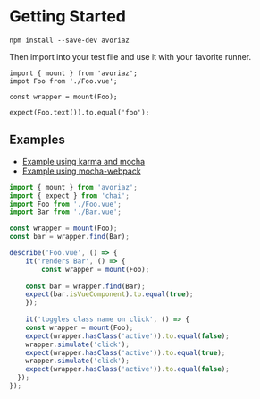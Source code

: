# Getting Started

```
npm install --save-dev avoriaz
```

Then import into your test file and use it with your favorite runner.

```
import { mount } from 'avoriaz';
impot Foo from './Foo.vue';

const wrapper = mount(Foo);

expect(Foo.text()).to.equal('foo');
```

## Examples

- [Example using karma and mocha](https://github.com/eddyerburgh/avoriaz-karma-mocha-example)
- [Example using mocha-webpack](https://github.com/eddyerburgh/avoriaz-mocha-example)


```js
import { mount } from 'avoriaz';
import { expect } from 'chai';
import Foo from './Foo.vue';
import Bar from './Bar.vue';

const wrapper = mount(Foo);
const bar = wrapper.find(Bar);

describe('Foo.vue', () => {
	it('renders Bar', () => {
		const wrapper = mount(Foo);
		
    const bar = wrapper.find(Bar);
    expect(bar.isVueComponent).to.equal(true);
	});
	
	it('toggles class name on click', () => {
    const wrapper = mount(Foo);
   	expect(wrapper.hasClass('active')).to.equal(false);
   	wrapper.simulate('click');
    expect(wrapper.hasClass('active')).to.equal(true);
    wrapper.simulate('click');
    expect(wrapper.hasClass('active')).to.equal(false);
  });
});
```
